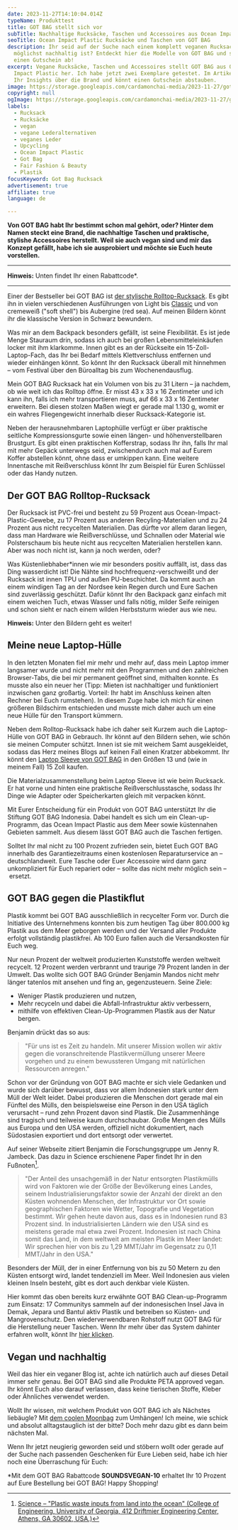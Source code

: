 ```yaml
---
date: 2023-11-27T14:10:04.014Z
typeName: Produkttest
title: GOT BAG stellt sich vor
subTitle: Nachhaltige Rucksäcke, Taschen und Accessoires aus Ocean Impact Plastic
seoTitle: Ocean Impact Plastic Rucksäcke und Taschen von GOT BAG
description: Ihr seid auf der Suche nach einem komplett veganen Rucksack, der
  möglichst nachhaltig ist? Entdeckt hier die Modelle von GOT BAG und staubt
  einen Gutschein ab!
excerpt: Vegane Rucksäcke, Taschen und Accessoires stellt GOT BAG aus Ocean
  Impact Plastic her. Ich habe jetzt zwei Exemplare getestet. Im Artikel erfahrt
  Ihr Insights über die Brand und könnt einen Gutschein abstauben.
image: https://storage.googleapis.com/cardamonchai-media/2023-11-27/got-bag-jpg-imagine-080808_a69365_1024_768/640.webp
copyright: null
ogImage: https://storage.googleapis.com/cardamonchai-media/2023-11-27/got-bag-og-jpg-imagine-080808_62593f_1200_628/640.webp
labels:
  - Rucksack
  - Rucksäcke
  - vegan
  - vegane Lederalternativen
  - veganes Leder
  - Upcycling
  - Ocean Impact Plastic
  - Got Bag
  - Fair Fashion & Beauty
  - Plastik
focusKeyword: Got Bag Rucksack
advertisement: true
affiliate: true
language: de

---
```


**Von GOT BAG habt Ihr bestimmt schon mal gehört, oder? Hinter dem Namen steckt eine Brand, die nachhaltige Taschen und praktische, stylishe Accessoires herstellt. Weil sie auch vegan sind und mir das Konzept gefällt, habe ich sie ausprobiert und möchte sie Euch heute vorstellen.**

---

**Hinweis:** Unten findet Ihr einen Rabattcode\*.

---

Einer der Bestseller bei GOT BAG ist [der stylische Rolltop-Rucksack](https://tidd.ly/40Yxbbx). Es gibt ihn in vielen verschiedenen Ausführungen von Light bis [Classic](https://tidd.ly/47UElQh) und von cremeweiß ("soft shell") bis Aubergine (red sea). Auf meinen Bildern könnt ihr die klassische Version in Schwarz bewundern.

Was mir an dem Backpack besonders gefällt, ist seine Flexibilität. Es ist jede Menge Stauraum drin, sodass ich auch bei großen Lebensmitteleinkäufen locker mit ihm klarkomme. Innen gibt es an der Rückseite ein 15-Zoll-Laptop-Fach, das Ihr bei Bedarf mittels Klettverschluss entfernen und wieder einhängen könnt. So könnt Ihr den Rucksack überall mit hinnehmen – vom Festival über den Büroalltag bis zum Wochenendausflug.

Mein GOT BAG Rucksack hat ein Volumen von bis zu 31 Litern – ja nachdem, ob wie weit ich das Rolltop öffne. Er misst 43 x 33 x 16 Zentimeter und ich kann ihn, falls ich mehr transportieren muss, auf 66 x 33 x 16 Zentimeter erweitern. Bei diesen stolzen Maßen wiegt er gerade mal 1.130 g, womit er ein wahres Fliegengewicht innerhalb dieser Rucksack-Kategorie ist.

Neben der herausnehmbaren Laptophülle verfügt er über praktische seitliche Kompressionsgurte sowie einen längen- und höhenverstellbaren Brustgurt. Es gibt einen praktischen Kofferstrap, sodass Ihr ihn, falls Ihr mal mit mehr Gepäck unterwegs seid, zwischendurch auch mal auf Eurem Koffer abstellen könnt, ohne dass er umkippen kann. Eine weitere Innentasche mit Reißverschluss könnt Ihr zum Beispiel für Euren Schlüssel oder das Handy nutzen.

## Der GOT BAG Rolltop-Rucksack

Der Rucksack ist PVC-frei und besteht zu 59 Prozent aus Ocean-Impact-Plastic-Gewebe, zu 17 Prozent aus anderen Recyling-Materialien und zu 24 Prozent aus nicht recycelten Materialien. Das dürfte vor allem daran liegen, dass man Hardware wie Reißverschlüsse, und Schnallen oder Material wie Polsterschaum bis heute nicht aus recycelten Materialien herstellen kann. Aber was noch nicht ist, kann ja noch werden, oder?

Was Küstenliebhaber\*innen wie mir besonders positiv auffällt, ist, dass das Ding wasserdicht ist! Die Nähte sind hochfrequenz-verschweißt und der Rucksack ist innen TPU und außen PU-beschichtet. Da kommt auch an einem windigen Tag an der Nordsee kein Regen durch und Eure Sachen sind zuverlässig geschützt. Dafür könnt Ihr den Backpack ganz einfach mit einem weichen Tuch, etwas Wasser und falls nötig, milder Seife reinigen und schon sieht er nach einem wilden Herbststurm wieder aus wie neu.

**Hinweis:** Unter den Bildern geht es weiter!

<Gallery name="got-bag-1" />

## Meine neue Laptop-Hülle

In den letzten Monaten fiel mir mehr und mehr auf, dass mein Laptop immer langsamer wurde und nicht mehr mit den Programmen und den zahlreichen Browser-Tabs, die bei mir permanent geöffnet sind, mithalten konnte. Es musste also ein neuer her (Tipp: Mieten ist nachhaltiger und funktioniert inzwischen ganz großartig. Vorteil: Ihr habt im Anschluss keinen alten Rechner bei Euch rumstehen). In diesem Zuge habe ich mich für einen größeren Bildschirm entschieden und musste mich daher auch um eine neue Hülle für den Transport kümmern.

Neben dem Rolltop-Rucksack habe ich daher seit Kurzem auch die Laptop-Hülle von GOT BAG in Gebrauch. Ihr könnt auf den Bildern sehen, wie schön sie meinen Computer schützt. Innen ist sie mit weichem Samt ausgekleidet, sodass das Herz meines Blogs auf keinen Fall einen Kratzer abbekommt. Ihr könnt den [Laptop Sleeve von GOT BAG](https://tidd.ly/40TfuKl) in den Größen 13 und (wie in meinem Fall) 15 Zoll kaufen.

Die Materialzusammenstellung beim Laptop Sleeve ist wie beim Rucksack. Er hat vorne und hinten eine praktische Reißverschlusstasche, sodass Ihr Dinge wie Adapter oder Speicherkarten gleich mit verpacken könnt.

Mit Eurer Entscheidung für ein Produkt von GOT BAG unterstützt Ihr die Stiftung GOT BAG Indonesia. Dabei handelt es sich um ein Clean-up-Programm, das Ocean Impact Plastic aus dem Meer sowie küstennahen Gebieten sammelt. Aus diesem lässt GOT BAG auch die Taschen fertigen.

Solltet Ihr mal nicht zu 100 Prozent zufrieden sein, bietet Euch GOT BAG innerhalb des Garantiezeitraums einen kostenlosen Reparaturservice an – deutschlandweit. Eure Tasche oder Euer Accessoire wird dann ganz unkompliziert für Euch repariert oder – sollte das nicht mehr möglich sein – ersetzt.

## GOT BAG gegen die Plastikflut

Plastik kommt bei GOT BAG ausschließlich in recycelter Form vor. Durch die Initiative des Unternehmens konnten bis zum heutigen Tag über 800.000 kg Plastik aus dem Meer geborgen werden und der Versand aller Produkte erfolgt vollständig plastikfrei. Ab 100 Euro fallen auch die Versandkosten für Euch weg.

Nur neun Prozent der weltweit produzierten Kunststoffe werden weltweit recycelt. 12 Prozent werden verbrannt und traurige 79 Prozent landen in der Umwelt. Das wollte sich GOT BAG Gründer Benjamin Mandos nicht mehr länger tatenlos mit ansehen und fing an, gegenzusteuern. Seine Ziele:

- Weniger Plastik produzieren und nutzen,
- Mehr recyceln und dabei die Abfall-Infrastruktur aktiv verbessern,
- mithilfe von effektiven Clean-Up-Programmen Plastik aus der Natur bergen.

Benjamin drückt das so aus:

> "Für uns ist es Zeit zu handeln. Mit unserer Mission wollen wir aktiv gegen die voranschreitende Plastikvermüllung unserer Meere vorgehen und zu einem bewussteren Umgang mit natürlichen Ressourcen anregen."

Schon vor der Gründung von GOT BAG machte er sich viele Gedanken und wurde sich darüber bewusst, dass vor allem Indonesien stark unter dem Müll der Welt leidet. Dabei produzieren die Menschen dort gerade mal ein Fünftel des Mülls, den beispielsweise eine Person in den USA täglich verursacht – rund zehn Prozent davon sind Plastik. Die Zusammenhänge sind tragisch und teilweise kaum durchschaubar. Große Mengen des Mülls aus Europa und den USA werden, offiziell nicht dokumentiert, nach Südostasien exportiert und dort entsorgt oder verwertet.

Auf seiner Webseite zitiert Benjamin die Forschungsgruppe um Jenny R. Jambeck. Das dazu in Science erschienene Paper findet Ihr in den Fußnoten[^1].

> "Der Anteil des unsachgemäß in der Natur entsorgten Plastikmülls wird von Faktoren wie der Größe der Bevölkerung eines Landes, seinem Industrialisierungsfaktor sowie der Anzahl der direkt an den Küsten wohnenden Menschen, der Infrastruktur vor Ort sowie geographischen Faktoren wie Wetter, Topografie und Vegetation bestimmt. Wir gehen heute davon aus, dass es in Indonesien rund 83 Prozent sind. In industrialisierten Ländern wie den USA sind es meistens gerade mal etwa zwei Prozent. Indonesien ist nach China somit das Land, in dem weltweit am meisten Plastik im Meer landet: Wir sprechen hier von bis zu 1,29 MMT/Jahr im Gegensatz zu 0,11 MMT/Jahr in den USA."

Besonders der Müll, der in einer Entfernung von bis zu 50 Metern zu den Küsten entsorgt wird, landet tendenziell im Meer. Weil Indonesien aus vielen kleinen Inseln besteht, gibt es dort auch denkbar viele Küsten.

Hier kommt das oben bereits kurz erwähnte GOT BAG Clean-up-Programm zum Einsatz: 17 Communitys sammeln auf der indonesischen Insel Java in Demak, Jepara und Bantul aktiv Plastik und betreiben so Küsten- und Mangrovenschutz. Den wiederverwendbaren Rohstoff nutzt GOT BAG für die Herstellung neuer Taschen. Wenn Ihr mehr über das System dahinter erfahren wollt, könnt Ihr [hier klicken](https://tidd.ly/3GeXosK).

## Vegan und nachhaltig

Weil das hier ein veganer Blog ist, achte ich natürlich auch auf dieses Detail immer sehr genau. Bei GOT BAG sind alle Produkte PETA approved vegan. Ihr könnt Euch also darauf verlassen, dass keine tierischen Stoffe, Kleber oder Ähnliches verwendet werden.

Wollt Ihr wissen, mit welchem Produkt von GOT BAG ich als Nächstes liebäugle? Mit [dem coolen Moonbag](https://tidd.ly/49RmsUb) zum Umhängen! Ich meine, wie schick und absolut alltagstauglich ist der bitte? Doch mehr dazu gibt es dann beim nächsten Mal.

Wenn Ihr jetzt neugierig geworden seid und stöbern wollt oder gerade auf der Suche nach passenden Geschenken für Eure Lieben seid, habe ich hier noch eine Überraschung für Euch:

\*Mit dem GOT BAG Rabattcode **SOUNDSVEGAN-10** erhaltet Ihr 10 Prozent auf Eure Bestellung bei GOT BAG! Happy Shopping!

<Gallery name="got-bag-2" />

[^1]: [Science – "Plastic waste inputs from land into the ocean" (College of Engineering, University of Georgia, 412 Driftmier Engineering Center, Athens, GA 30602, USA.)](https://www.science.org/doi/10.1126/science.1260352)
